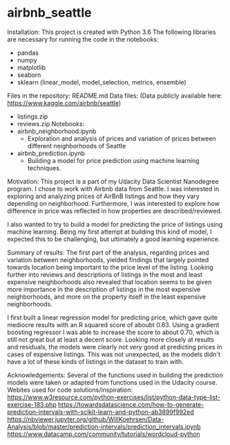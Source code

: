 # airbnb_seattle
Installation:
This project is created with Python 3.6
The following libraries are necessary for running the code in the notebooks:
- pandas
- numpy
- matplotlib
- seaborn
- sklearn (linear_model, model_selection, metrics, ensemble)

Files in the repository:
README.md
Data files: (Data publicly available here: https://www.kaggle.com/airbnb/seattle)
- listings.zip
- reviews.zip
Notebooks:
- airbnb_neighborhood.ipynb
  - Exploration and analysis of prices and variation of prices between different neighborhoods of Seattle
- airbnb_prediction.ipynb
  - Building a model for price prediction using machine learning techniques.

Motivation:
This project is a part of my Udacity Data Scientist Nanodegree program. I chose to work with Airbnb data from Seattle. I was interested in exploring and analyzing prices of AirBnB listings and how they vary depending on neighborhood. Furthermore, I was interested to explore how difference in price was reflected in how properties are described/reviewed.

I also wanted to try to build a model for predicting the price of listings using machine learning. Being my first attempt at building this kind of model, I expected this to be challenging, but ultimately a good learning experience.

Summary of results:
The first part of the analysis, regarding prices and variation between neighborhoods, yielded findings that largely pointed towards location being important to the price level of the listing. Looking further into reviews and descriptions of listings in the most and least expensive neighborhoods also revealed that location seems to be given more importance in the description of listings in the most expensive neighborhoods, and more on the property itself in the least expensive neighborhoods.

I first built a linear regression model for predicting price, which gave quite mediocre results with an R squared score of aboubt 0.63. Using a gradient boosting regressor I was able to increase the score to about 0.70, which is still not great but at least a decent score. Looking more closely at results and residuals, the models were clearly not very good at predicting prices in cases of expensive listings. This was not unexpected, as the models didn't have a lot of these kinds of listings in the dataset to train with.

Acknowledgements:
Several of the functions used in building the prediction models were taken or adapted from functions used in the Udacity course.
Webites used for code solutions/inspiration:
https://www.w3resource.com/python-exercises/list/python-data-type-list-exercise-183.php
https://towardsdatascience.com/how-to-generate-prediction-intervals-with-scikit-learn-and-python-ab3899f992ed
https://nbviewer.jupyter.org/github/WillKoehrsen/Data-Analysis/blob/master/prediction-intervals/prediction_intervals.ipynb
https://www.datacamp.com/community/tutorials/wordcloud-python
